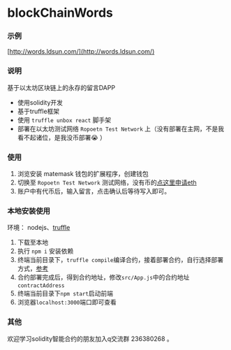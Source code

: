 # blockChainWords

### 示例

[http://words.ldsun.com/](http://words.ldsun.com/)

### 说明

基于以太坊区块链上的永存的留言DAPP

* 使用solidity开发
* 基于truffle框架
* 使用 `truffle unbox react` 脚手架
* 部署在以太坊测试网络 `Ropoetn Test Network` 上（没有部署在主网，不是我看不起诸位，是我没币部署😭 ）

### 使用

1. 浏览安装 matemask 钱包的扩展程序，创建钱包
2. 切换至 `Ropoetn Test Network` 测试网络，没有币的[点这里申请eth](https://faucet.metamask.io/)
3. 账户中有代币后，输入留言，点击确认后等待写入即可。

### 本地安装使用

环境： nodejs、[truffle](https://www.ldsun.com/2018/02/07/solidityhan-shu-lei-xing-ji-truffleshi-yong/)

1. 下载至本地
2. 执行 `npm i` 安装依赖
3. 终端当前目录下，`truffle compile`编译合约，接着部署合约，自行选择部署方式，[参考](https://www.ldsun.com/2018/02/22/ji-yu-react-trufflede-wan-zheng-zhi-neng-he-yue-gou-jian/)
4. 合约部署完成后，得到合约地址，修改`src/App.js`中的合约地址`contractAddress`
5. 终端当前目录下`npm start`启动前端
6. 浏览器`localhost:3000`端口即可查看

### 其他

欢迎学习solidity智能合约的朋友加入q交流群 236380268 。